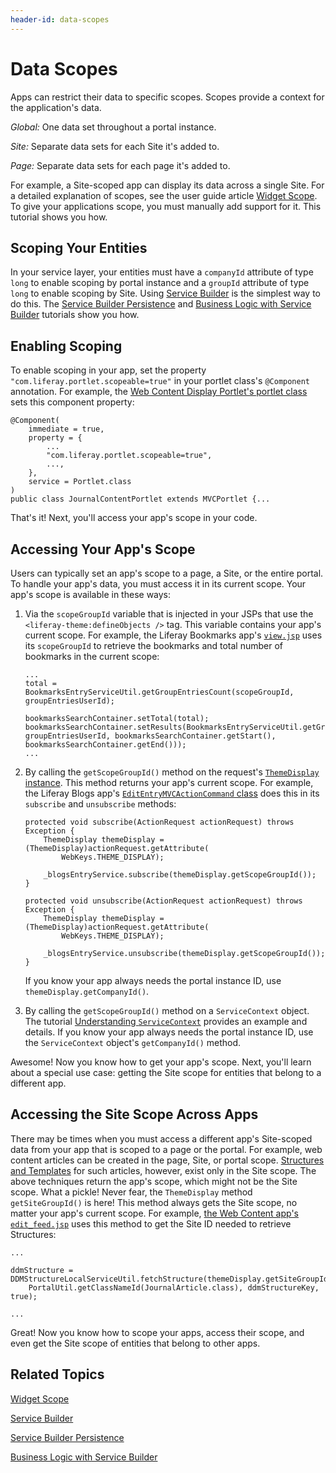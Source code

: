 ```yaml
---
header-id: data-scopes
---
```


# Data Scopes

Apps can restrict their data to specific scopes. Scopes provide a context for
the application's data.

*Global:* One data set throughout a portal instance. 

*Site:* Separate data sets for each Site it's added to.

*Page:* Separate data sets for each page it's added to. 

For example, a Site-scoped app can display its data across a single Site. For a
detailed explanation of scopes, see the user guide article 
[Widget Scope](/docs/7-1/user/-/knowledge_base/u/widget-scope). 
To give your applications scope, you must manually add support for it. This
tutorial shows you how. 

## Scoping Your Entities

In your service layer, your entities must have a `companyId` attribute of type 
`long` to enable scoping by portal instance and a `groupId` attribute of type 
`long` to enable scoping by Site. Using 
[Service Builder](/docs/7-1/tutorials/-/knowledge_base/t/service-builder) 
is the simplest way to do this. The 
[Service Builder Persistence](/docs/7-1/tutorials/-/knowledge_base/t/service-builder-persistence) 
and 
[Business Logic with Service Builder](/docs/7-1/tutorials/-/knowledge_base/t/business-logic-with-service-builder)
tutorials show you how. 

## Enabling Scoping

To enable scoping in your app, set the property 
`"com.liferay.portlet.scopeable=true"` in your portlet class's `@Component` 
annotation. For example, the
[Web Content Display Portlet's portlet class](https://github.com/liferay/liferay-portal/blob/7.1.0-ga1/modules/apps/journal/journal-content-web/src/main/java/com/liferay/journal/content/web/internal/portlet/JournalContentPortlet.java)
sets this component property: 

    @Component(
        immediate = true,
        property = {
            ...
            "com.liferay.portlet.scopeable=true",
            ...,
        },
        service = Portlet.class
    )
    public class JournalContentPortlet extends MVCPortlet {...

That's it! Next, you'll access your app's scope in your code. 

## Accessing Your App's Scope

Users can typically set an app's scope to a page, a Site, or the entire portal. 
To handle your app's data, you must access it in its current scope. Your app's
scope is available in these ways: 

1.  Via the `scopeGroupId` variable that is injected in your JSPs that 
    use the `<liferay-theme:defineObjects />` tag. This variable contains your
    app's current scope. For example, the Liferay Bookmarks app's
    [`view.jsp`](https://github.com/liferay/liferay-portal/blob/7.1.0-ga1/modules/apps/bookmarks/bookmarks-web/src/main/resources/META-INF/resources/bookmarks/view.jsp#L122-L125) 
    uses its `scopeGroupId` to retrieve the bookmarks and total number of
    bookmarks in the current scope: 

        ...
        total = BookmarksEntryServiceUtil.getGroupEntriesCount(scopeGroupId, groupEntriesUserId);
        
        bookmarksSearchContainer.setTotal(total);
        bookmarksSearchContainer.setResults(BookmarksEntryServiceUtil.getGroupEntries(scopeGroupId, groupEntriesUserId, bookmarksSearchContainer.getStart(), bookmarksSearchContainer.getEnd()));
        ...

2.  By calling the `getScopeGroupId()` method on the request's 
    [`ThemeDisplay` instance](@platform-ref@/7.1-latest/javadocs/portal-kernel/com/liferay/portal/kernel/theme/ThemeDisplay.html). 
    This method returns your app's current scope. For example, the Liferay Blogs
    app's
    [`EditEntryMVCActionCommand` class](https://github.com/liferay/liferay-portal/blob/7.1.0-ga1/modules/apps/blogs/blogs-web/src/main/java/com/liferay/blogs/web/internal/portlet/action/EditEntryMVCActionCommand.java#L371-L383) 
    does this in its `subscribe` and `unsubscribe` methods: 

        protected void subscribe(ActionRequest actionRequest) throws Exception {
            ThemeDisplay themeDisplay = (ThemeDisplay)actionRequest.getAttribute(
                WebKeys.THEME_DISPLAY);

            _blogsEntryService.subscribe(themeDisplay.getScopeGroupId());
        }

        protected void unsubscribe(ActionRequest actionRequest) throws Exception {
            ThemeDisplay themeDisplay = (ThemeDisplay)actionRequest.getAttribute(
                WebKeys.THEME_DISPLAY);

            _blogsEntryService.unsubscribe(themeDisplay.getScopeGroupId());
        }

    If you know your app always needs the portal instance ID, use
    `themeDisplay.getCompanyId()`. 

3.  By calling the `getScopeGroupId()` method on a `ServiceContext` object. The
    tutorial
    [Understanding `ServiceContext`](/docs/7-1/tutorials/-/knowledge_base/t/understanding-servicecontext)
    provides an example and details. 
    If you know your app always needs the portal instance ID, use the 
    `ServiceContext` object's `getCompanyId()` method. 

Awesome! Now you know how to get your app's scope. Next, you'll learn about
a special use case: getting the Site scope for entities that belong to
a different app. 

## Accessing the Site Scope Across Apps

There may be times when you must access a different app's Site-scoped data from
your app that is scoped to a page or the portal. For example, web content
articles can be created in the page, Site, or portal scope. 
[Structures and Templates](/docs/7-1/user/-/knowledge_base/u/designing-uniform-content) for
such articles, however, exist only in the Site scope. The above techniques
return the app's scope, which might not be the Site scope. What a pickle! Never
fear, the `ThemeDisplay` method `getSiteGroupId()` is here! This method always
gets the Site scope, no matter your app's current scope. For example, 
[the Web Content app's `edit_feed.jsp`](https://github.com/liferay/liferay-portal/blob/7.1.0-ga1/modules/apps/journal/journal-web/src/main/resources/META-INF/resources/edit_feed.jsp#L40)
uses this method to get the Site ID needed to retrieve Structures: 

    ...

    ddmStructure = DDMStructureLocalServiceUtil.fetchStructure(themeDisplay.getSiteGroupId(), 
        PortalUtil.getClassNameId(JournalArticle.class), ddmStructureKey, true);

    ...

Great! Now you know how to scope your apps, access their scope, and even get the
Site scope of entities that belong to other apps. 

## Related Topics

[Widget Scope](/docs/7-1/user/-/knowledge_base/u/widget-scope)

[Service Builder](/docs/7-1/tutorials/-/knowledge_base/t/service-builder)

[Service Builder Persistence](/docs/7-1/tutorials/-/knowledge_base/t/service-builder-persistence)

[Business Logic with Service Builder](/docs/7-1/tutorials/-/knowledge_base/t/business-logic-with-service-builder)
